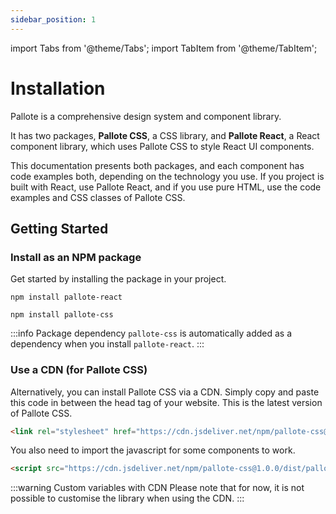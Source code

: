 ```yaml
---
sidebar_position: 1
---
```

import Tabs from '@theme/Tabs';
import TabItem from '@theme/TabItem';

# Installation

Pallote is a comprehensive design system and component library.

It has two packages, **Pallote CSS**, a CSS library, and **Pallote React**, a React component library, which uses Pallote CSS to style React UI components.

This documentation presents both packages, and each component has code examples both, depending on the technology you use. If you project is built with React, use Pallote React, and if you use pure HTML, use the code examples and CSS classes of Pallote CSS.

## Getting Started

### Install as an NPM package

Get started by installing the package in your project.

<Tabs groupId="package" queryString>
  <TabItem value="react" label="React">

```shell
npm install pallote-react
```
  </TabItem>
  <TabItem value="css" label="CSS">

```shell
npm install pallote-css
```
  </TabItem>
</Tabs>

:::info Package dependency
`pallote-css` is automatically added as a dependency when you install `pallote-react`.
:::

### Use a CDN (for Pallote CSS)

Alternatively, you can install Pallote CSS via a CDN. Simply copy and paste this code in between the head tag of your website. This is the latest version of Pallote CSS.

```html
<link rel="stylesheet" href="https://cdn.jsdeliver.net/npm/pallote-css@1.0.0/dist/pallote.min.css">
```

You also need to import the javascript for some components to work.

```html
<script src="https://cdn.jsdeliver.net/npm/pallote-css@1.0.0/dist/pallote.min.js"></script>
```

:::warning Custom variables with CDN
Please note that for now, it is not possible to customise the library when using the CDN.
:::
